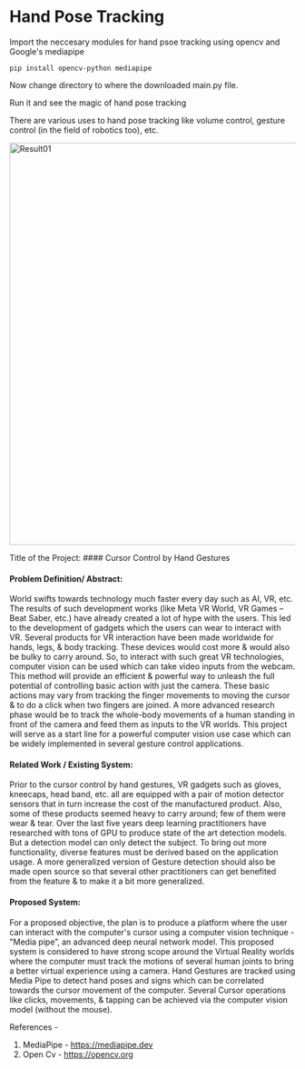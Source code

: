 # Hand Pose Tracking

Import the neccesary modules for hand psoe tracking using opencv and Google's mediapipe


```
pip install opencv-python mediapipe

```

Now change directory to where the downloaded main.py file.

Run it and see the magic of hand pose tracking

There are various uses to hand pose tracking like volume control, gesture control (in the field of robotics too), etc.

<img width="708" alt="Result01" src="https://user-images.githubusercontent.com/86947956/151518827-4d71922c-4661-4347-80f8-a08279666443.png">

Title of the Project: #### Cursor Control by Hand Gestures

#### Problem Definition/ Abstract:
World swifts towards technology much faster every day such as AI, VR, etc. The 
results of such development works (like Meta VR World, VR Games – Beat Saber, 
etc.) have already created a lot of hype with the users. This led to the development of 
gadgets which the users can wear to interact with VR. Several products for VR 
interaction have been made worldwide for hands, legs, & body tracking. These devices 
would cost more & would also be bulky to carry around. So, to interact with such great 
VR technologies, computer vision can be used which can take video inputs from the 
webcam. This method will provide an efficient & powerful way to unleash the full 
potential of controlling basic action with just the camera. These basic actions may vary 
from tracking the finger movements to moving the cursor & to do a click when two 
fingers are joined. A more advanced research phase would be to track the whole-body
movements of a human standing in front of the camera and feed them as inputs to the 
VR worlds. This project will serve as a start line for a powerful computer vision use 
case which can be widely implemented in several gesture control applications.

#### Related Work / Existing System:
Prior to the cursor control by hand gestures, VR gadgets such as gloves, kneecaps, 
head band, etc. all are equipped with a pair of motion detector sensors that in turn 
increase the cost of the manufactured product. Also, some of these products seemed
heavy to carry around; few of them were wear & tear. Over the last five years deep 
learning practitioners have researched with tons of GPU to produce state of the art 
detection models. But a detection model can only detect the subject. To bring out more 
functionality, diverse features must be derived based on the application usage. A more 
generalized version of Gesture detection should also be made open source so that 
several other practitioners can get benefited from the feature & to make it a bit more 
generalized.

#### Proposed System:
For a proposed objective, the plan is to produce a platform where the user can interact 
with the computer's cursor using a computer vision technique - "Media pipe”, an 
advanced deep neural network model. This proposed system is considered to have 
strong scope around the Virtual Reality worlds where the computer must track the 
motions of several human joints to bring a better virtual experience using a camera.
Hand Gestures are tracked using Media Pipe to detect hand poses and signs which 
can be correlated towards the cursor movement of the computer. Several Cursor 
operations like clicks, movements, & tapping can be achieved via the computer vision 
model (without the mouse).

References -
1. MediaPipe - https://mediapipe.dev
2. Open Cv - https://opencv.org
